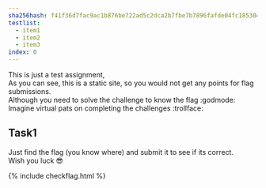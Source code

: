 ```yaml
---
sha256hash: f41f36d7fac9ac1b876be722ad5c2dca2b7fbe7b7896fafde04fc18530485785
testlist:
  - item1
  - item2
  - item3
index: 0
---
```


This is just a test assignment,  
As you can see, this is a static site, so you would not get any points for flag submissions.  
Although you need to solve the challenge to know the flag :godmode:  
Imagine virtual pats on completing the challenges :trollface:  

## Task1
Just find the flag (you know where) and submit it to see if its correct.  
Wish you luck :sunglasses:  
<!-- inspect element rocks yo flag{congrats} -->

{% include checkflag.html %}


